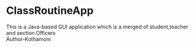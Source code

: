 # ClassRoutineApp
This is a Java-based GUI application which is a merged of student,teacher and section Officers
<br>
Author-Kothamoni
